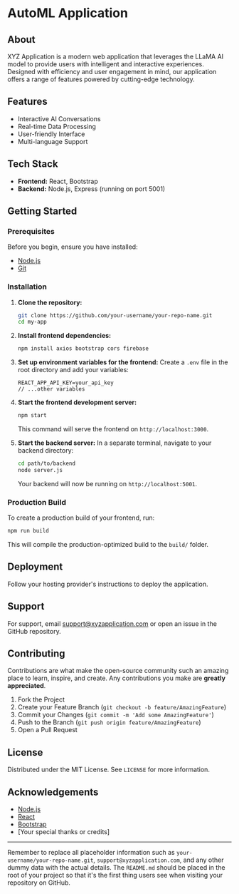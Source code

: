 # AutoML Application

## About
XYZ Application is a modern web application that leverages the LLaMA AI model to provide users with intelligent and interactive experiences. Designed with efficiency and user engagement in mind, our application offers a range of features powered by cutting-edge technology.

## Features
- Interactive AI Conversations
- Real-time Data Processing
- User-friendly Interface
- Multi-language Support

## Tech Stack
- **Frontend:** React, Bootstrap
- **Backend:** Node.js, Express (running on port 5001)

## Getting Started

### Prerequisites
Before you begin, ensure you have installed:
- [Node.js](https://nodejs.org/en/download/)
- [Git](https://git-scm.com/downloads)

### Installation

1. **Clone the repository:**
   ```sh
   git clone https://github.com/your-username/your-repo-name.git
   cd my-app
   ```

2. **Install frontend dependencies:**
   ```sh
   npm install axios bootstrap cors firebase
   ```

3. **Set up environment variables for the frontend:**
   Create a `.env` file in the root directory and add your variables:
   ```
   REACT_APP_API_KEY=your_api_key
   // ...other variables
   ```

4. **Start the frontend development server:**
   ```sh
   npm start
   ```
   This command will serve the frontend on `http://localhost:3000`.

5. **Start the backend server:**
   In a separate terminal, navigate to your backend directory:
   ```sh
   cd path/to/backend
   node server.js
   ```
   Your backend will now be running on `http://localhost:5001`.

### Production Build
To create a production build of your frontend, run:
```sh
npm run build
```
This will compile the production-optimized build to the `build/` folder.

## Deployment
Follow your hosting provider's instructions to deploy the application.

## Support
For support, email support@xyzapplication.com or open an issue in the GitHub repository.

## Contributing
Contributions are what make the open-source community such an amazing place to learn, inspire, and create. Any contributions you make are **greatly appreciated**.

1. Fork the Project
2. Create your Feature Branch (`git checkout -b feature/AmazingFeature`)
3. Commit your Changes (`git commit -m 'Add some AmazingFeature'`)
4. Push to the Branch (`git push origin feature/AmazingFeature`)
5. Open a Pull Request

## License
Distributed under the MIT License. See `LICENSE` for more information.

## Acknowledgements
- [Node.js](https://nodejs.org/)
- [React](https://reactjs.org/)
- [Bootstrap](https://getbootstrap.com/)
- [Your special thanks or credits]

---

Remember to replace all placeholder information such as `your-username/your-repo-name.git`, `support@xyzapplication.com`, and any other dummy data with the actual details. The `README.md` should be placed in the root of your project so that it's the first thing users see when visiting your repository on GitHub.
